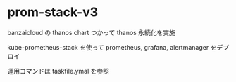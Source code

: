 # prom-stack-v3

banzaicloud の thanos chart つかって thanos 永続化を実施

kube-prometheus-stack を使って prometheus, grafana, alertmanager をデプロイ

運用コマンドは taskfile.ymal を参照
